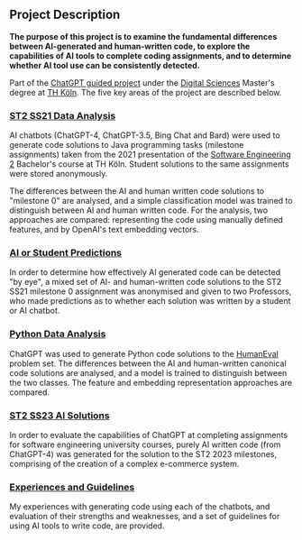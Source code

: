 ## Project Description

**The purpose of this project is to examine the fundamental differences between AI-generated and human-written code, to explore the capabilities of AI tools to complete coding assignments, and to determine whether AI tool use can be consistently detected.** 

Part of the [ChatGPT guided project](https://www.archi-lab.io/projects/ss23/gp_chatgpt_ss23.html) under the [Digital Sciences](https://digital-sciences.de/) Master's degree at [TH Köln](https://www.th-koeln.de/). The five key areas of the project are described below.

### [ST2 SS21 Data Analysis](ST2%20SS21%20Data%20Analysis)

AI chatbots (ChatGPT-4, ChatGPT-3.5, Bing Chat and Bard) were used to generate code solutions to Java programming tasks (milestone assignments) taken from the 2021 presentation of the [Software Engineering 2](https://www.archi-lab.io/regularModules/ss22/st2_ss22.html) Bachelor's course at TH Köln. Student solutions to the same assignments were stored anonymously.

The differences between the AI and human written code solutions to "milestone 0" are analysed, and a simple classification model was trained to distinguish between AI and human written code. For the analysis, two approaches are compared: representing the code using manually defined features, and by OpenAI's text embedding vectors.

### [AI or Student Predictions](AI%20or%20Student%20Predictions)

In order to determine how effectively AI generated code can be detected "by eye", a mixed set of AI- and human-written code solutions to the ST2 SS21 milestone 0 assignment was anonymised and given to two Professors, who made predictions as to whether each solution was written by a student or AI chatbot.

### [Python Data Analysis](Python%20Data%20Analysis)

ChatGPT was used to generate Python code solutions to the [HumanEval](https://github.com/openai/human-eval) problem set. The differences between the AI and human-written canonical code solutions are analysed, and a model is trained to distinguish between the two classes. The feature and embedding representation approaches are compared.

### [ST2 SS23 AI Solutions](ST2%20SS23%20AI%20Solutions)

In order to evaluate the capabilities of ChatGPT at completing assignments for software engineering university courses, purely AI written code (from ChatGPT-4) was generated for the solution to the ST2 2023 milestones, comprising of the creation of a complex e-commerce system.

### [Experiences and Guidelines](Experiences%20and%20Guidelines)

My experiences with generating code using each of the chatbots, and evaluation of their strengths and weaknesses, and a set of guidelines for using AI tools to write code, are provided.



